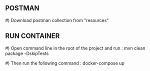 
POSTMAN
-------------------------------------------------------------------------------------------------------------
#) Download postman collection from "resources"



RUN CONTAINER
-------------------------------------------------------------------------------------------------------------
#) Open command line in the root of the project and run :
  mvn clean package -DskipTests

#) Then run the following command :
docker-compose up


